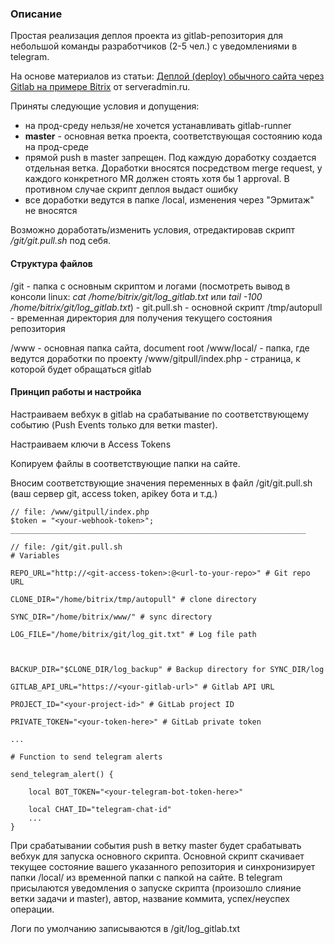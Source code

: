 ### Описание

Простая реализация деплоя проекта из gitlab-репозитория для небольшой команды разработчиков (2-5 чел.) с уведомлениями в telegram.

На основе материалов из статьи: [Деплой (deploy) обычного сайта через Gitlab на примере Bitrix](https://serveradmin.ru/deploj-deploy-obychnogo-sajta-cherez-gitlab-na-primere-bitrix/) от serveradmin.ru.

Приняты следующие условия и допущения:
- на прод-среду нельзя/не хочется устанавливать gitlab-runner
- **master** - основная ветка проекта, соответствующая состоянию кода на прод-среде
- прямой push в master запрещен. Под каждую доработку создается отдельная ветка. Доработки вносятся посредством merge request, у каждого конкретного MR должен стоять хотя бы 1 approval. В противном случае скрипт деплоя выдаст ошибку
- все доработки ведутся в папке /local, изменения через "Эрмитаж" не вносятся

Возможно доработать/изменить условия, отредактировав скрипт */git/git.pull.sh* под себя.

#### Структура файлов

/git - папка с основным скриптом и логами (посмотреть вывод в консоли linux: *cat /home/bitrix/git/log_gitlab.txt* или *tail -100 /home/bitrix/git/log_gitlab.txt*)
	- git.pull.sh - основной скрипт
/tmp/autopull - временная директория для получения текущего состояния репозитория

/www - основная папка сайта, document root
/www/local/ - папка, где ведутся доработки по проекту
/www/gitpull/index.php - страница, к которой будет обращаться gitlab

#### Принцип работы и настройка

Настраиваем вебхук в gitlab на срабатывание по соответствующему событию (Push Events только для ветки master).

Настраиваем ключи в Access Tokens

Копируем файлы в соответствующие папки на сайте.

Вносим соответствующие значения переменных в файл /git/git.pull.sh (ваш сервер git, access token, apikey бота и т.д.)

```
// file: /www/gitpull/index.php
$token = "<your-webhook-token>";
__________________________________________________________________

// file: /git/git.pull.sh
# Variables

REPO_URL="http://<git-access-token>:@<url-to-your-repo>" # Git repo URL

CLONE_DIR="/home/bitrix/tmp/autopull" # clone directory

SYNC_DIR="/home/bitrix/www/" # sync directory

LOG_FILE="/home/bitrix/git/log_git.txt" # Log file path

  

BACKUP_DIR="$CLONE_DIR/log_backup" # Backup directory for SYNC_DIR/log

GITLAB_API_URL="https://<your-gitlab-url>" # Gitlab API URL

PROJECT_ID="<your-project-id>" # GitLab project ID

PRIVATE_TOKEN="<your-token-here>" # GitLab private token

...

# Function to send telegram alerts

send_telegram_alert() {

	local BOT_TOKEN="<your-telegram-bot-token-here>"
	
	local CHAT_ID="telegram-chat-id"
	...
}
```

При срабатывании события push в ветку master будет срабатывать вебхук для запуска основного скрипта. 
Основной скрипт скачивает текущее состояние вашего указанного репозитория и синхронизирует папки /local/ из временной папки с папкой на сайте.
В telegram присылаются уведомления о запуске скрипта (произошло слияние ветки задачи и master),  автор, название коммита, успех/неуспех операции.

Логи по умолчанию записываются в /git/log_gitlab.txt

